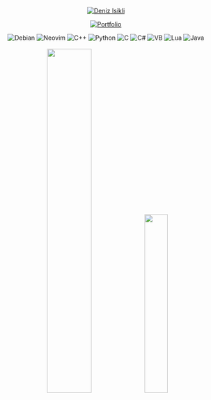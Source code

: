 <div align="center"> 
     
[![Deniz Isikli](https://readme-typing-svg.demolab.com?font-family=Montserrat&duration=1800&pause=500&multiline=true&width=560&height=100&lines=Deniz+Isikli;Technical+University+of+Denmark;Bachelor+of+Engineering+in+Software+Technology;&color=ebdbb2&center=true&size=20&vCenter=true)](https://denizisikli.netlify.app)

[![Portfolio](https://readme-typing-svg.demolab.com?font-family=Montserrat&duration=1800&pause=9999999&multiline=true&width=550&height=40&lines=Portfolio&color=ebdbb2&center=true&size=20&vCenter=true)](https://denizisikli.netlify.app)

</div>

<div align="center">
     <img src="https://img.shields.io/badge/Debian-A81D33?style=for-the-badge&logo=debian&logoColor=white" alt="Debian">
     <img src="https://img.shields.io/badge/Neovim-57A143?style=for-the-badge&logo=neovim&logoColor=white" alt="Neovim">
     <img src="https://img.shields.io/badge/c++-%2300599C.svg?style=for-the-badge&logo=c%2B%2B&logoColor=white" alt="C++">
     <img src="https://img.shields.io/badge/python-3670A0?style=for-the-badge&logo=python&logoColor=ffdd54" alt="Python">
     <img src="https://img.shields.io/badge/c-%2300599C.svg?style=for-the-badge&logo=c&logoColor=white" alt="C">
     <img src="https://img.shields.io/badge/c%23-%23239120.svg?style=for-the-badge&logo=csharp&logoColor=white" alt="C#">
     <img src="https://img.shields.io/badge/vb-%235C2D91.svg?style=for-the-badge&logo=visualstudio&logoColor=white" alt="VB">
     <img src="https://img.shields.io/badge/lua-%232C2D72.svg?style=for-the-badge&logo=lua&logoColor=white" alt="Lua">
     <img src="https://img.shields.io/badge/java-%23ED8B00.svg?style=for-the-badge&logo=openjdk&logoColor=white" alt="Java"><br/><br/>
     <img width="45%" height="auto" src="https://github-readme-streak-stats.herokuapp.com/?user=DenizIsikli&theme=gruvbox&hide_border=false">
     <img width="32.4%" height="auto" src="https://github-readme-stats.vercel.app/api/top-langs/?username=DenizIsikli&theme=gruvbox&hide_border=false&include_all_commits=true&count_private=true&layout=compact&hide=tex,html,css">
</div>

